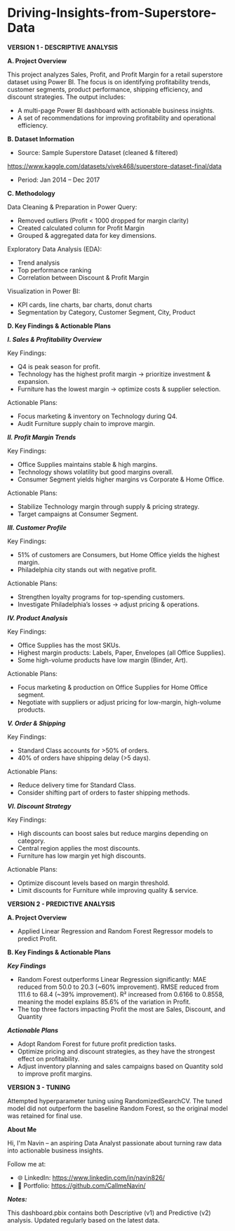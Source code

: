# Driving-Insights-from-Superstore-Data

**VERSION 1 - DESCRIPTIVE ANALYSIS**

**A. Project Overview**

This project analyzes Sales, Profit, and Profit Margin for a retail superstore dataset using Power BI.
The focus is on identifying profitability trends, customer segments, product performance, shipping efficiency, and discount strategies.
The output includes:
- A multi-page Power BI dashboard with actionable business insights.
- A set of recommendations for improving profitability and operational efficiency.

**B. Dataset Information**
- Source: Sample Superstore Dataset (cleaned & filtered) 

https://www.kaggle.com/datasets/vivek468/superstore-dataset-final/data 
- Period: Jan 2014 – Dec 2017

**C. Methodology**

Data Cleaning & Preparation in Power Query:
- Removed outliers (Profit < 1000 dropped for margin clarity)
- Created calculated column for Profit Margin
- Grouped & aggregated data for key dimensions.

Exploratory Data Analysis (EDA):
- Trend analysis
- Top performance ranking
- Correlation between Discount & Profit Margin

Visualization in Power BI:
- KPI cards, line charts, bar charts, donut charts
- Segmentation by Category, Customer Segment, City, Product

**D. Key Findings & Actionable Plans**

_**I. Sales & Profitability Overview**_

Key Findings:
- Q4 is peak season for profit.
- Technology has the highest profit margin → prioritize investment & expansion.
- Furniture has the lowest margin → optimize costs & supplier selection.

Actionable Plans:
- Focus marketing & inventory on Technology during Q4.
- Audit Furniture supply chain to improve margin.

_**II. Profit Margin Trends**_

Key Findings:
- Office Supplies maintains stable & high margins.
- Technology shows volatility but good margins overall.
- Consumer Segment yields higher margins vs Corporate & Home Office.

Actionable Plans:
- Stabilize Technology margin through supply & pricing strategy.
- Target campaigns at Consumer Segment.

_**III. Customer Profile**_

Key Findings:
- 51% of customers are Consumers, but Home Office yields the highest margin.
- Philadelphia city stands out with negative profit.

Actionable Plans:
- Strengthen loyalty programs for top-spending customers.
- Investigate Philadelphia’s losses → adjust pricing & operations.

_**IV. Product Analysis**_

Key Findings:
- Office Supplies has the most SKUs.
- Highest margin products: Labels, Paper, Envelopes (all Office Supplies).
- Some high-volume products have low margin (Binder, Art).

Actionable Plans:
- Focus marketing & production on Office Supplies for Home Office segment.
- Negotiate with suppliers or adjust pricing for low-margin, high-volume products.

_**V. Order & Shipping**_

Key Findings:
- Standard Class accounts for >50% of orders.
- 40% of orders have shipping delay (>5 days).

Actionable Plans:
- Reduce delivery time for Standard Class.
- Consider shifting part of orders to faster shipping methods.

_**VI. Discount Strategy**_

Key Findings:
- High discounts can boost sales but reduce margins depending on category.
- Central region applies the most discounts.
- Furniture has low margin yet high discounts.

Actionable Plans:
- Optimize discount levels based on margin threshold.
- Limit discounts for Furniture while improving quality & service.

**VERSION 2 - PREDICTIVE ANALYSIS**

**A. Project Overview**

- Applied Linear Regression and Random Forest Regressor models to predict Profit. 

**B. Key Findings & Actionable Plans**

_**Key Findings**_

- Random Forest outperforms Linear Regression significantly:
  MAE reduced from 50.0 to 20.3 (~60% improvement).
  RMSE reduced from 111.6 to 68.4 (~39% improvement).
  R² increased from 0.6166 to 0.8558, meaning the model explains 85.6% of the variation in Profit.
- The top three factors impacting Profit the most are Sales, Discount, and Quantity

_**Actionable Plans**_

- Adopt Random Forest for future profit prediction tasks.
- Optimize pricing and discount strategies, as they have the strongest effect on profitability.
- Adjust inventory planning and sales campaigns based on Quantity sold to improve profit margins.

**VERSION 3 - TUNING**

Attempted hyperparameter tuning using RandomizedSearchCV. The tuned model did not outperform the baseline Random Forest, so the original model was retained for final use.

**About Me**

Hi, I'm Navin – an aspiring Data Analyst passionate about turning raw data into actionable business insights.

Follow me at: 
- 🌐 LinkedIn: https://www.linkedin.com/in/navin826/
- 📂 Portfolio: https://github.com/CallmeNavin/

_**Notes:**_

This dashboard.pbix contains both Descriptive (v1) and Predictive (v2) analysis. Updated regularly based on the latest data.
